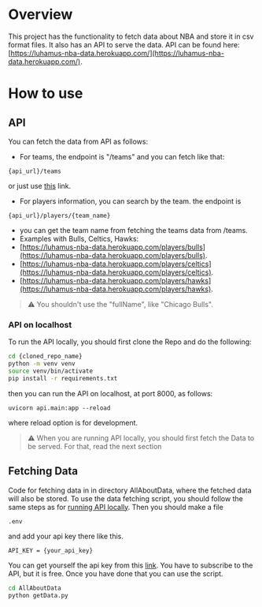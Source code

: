 # Overview
This project has the functionality to fetch data about NBA and store it in csv format files.
It also has an API to serve the data.
API can be found here: [https://luhamus-nba-data.herokuapp.com/](https://luhamus-nba-data.herokuapp.com/).

# How to use
## API
You can fetch the data from API as follows:
* For teams, the endpoint is "/teams" and you can fetch like that:
```
{api_url}/teams
```
  or just use [this](https://luhamus-nba-data.herokuapp.com/teams) link.

* For players information, you can search by the team. the endpoint is 
```
{api_url}/players/{team_name}
```
 * you can get the team name from fetching the teams data from /teams.
 * Examples with Bulls, Celtics, Hawks:
 * [https://luhamus-nba-data.herokuapp.com/players/bulls](https://luhamus-nba-data.herokuapp.com/players/bulls).
 * [https://luhamus-nba-data.herokuapp.com/players/celtics](https://luhamus-nba-data.herokuapp.com/players/celtics).
 * [https://luhamus-nba-data.herokuapp.com/players/hawks](https://luhamus-nba-data.herokuapp.com/players/hawks).
 > :warning: You shouldn't use the "fullName", like "Chicago Bulls".

### API on localhost
To run the API locally, you should first clone the Repo and do the following:
```bash
cd {cloned_repo_name}
python -m venv venv
source venv/bin/activate
pip install -r requirements.txt
```
then you can run the API on localhost, at port 8000, as follows:
```
uvicorn api.main:app --reload
```
where reload option is for development.
> :warning: When you are running API locally, you should first fetch the Data to be served.
> For that, read the next section


## Fetching Data
Code for fetching data in in directory AllAboutData, where the 
fetched data will also be stored.
To use the data fetching script, you should follow the same steps as
for [running API locally](#api-on-localhost). Then you should make a file 
```
.env
```
and add your api key there like this.
```bash
API_KEY = {your_api_key}
```
You can get yourself the api key from this [link](https://rapidapi.com/theapiguy/api/free-nba/).
You have to subscribe to the API, but it is free. Once you have done that you can use the script.
```bash
cd AllAboutData
python getData.py
```
